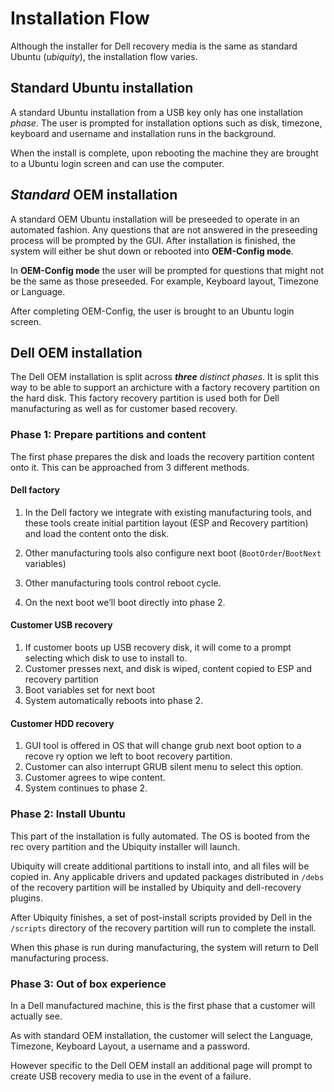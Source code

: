 # Installation Flow

Although the installer for Dell recovery media is the same as standard Ubuntu
(*ubiquity*), the installation flow varies.

## Standard Ubuntu installation

A standard Ubuntu installation from a USB key only has one installation *phase*.
  The user is prompted for installation options such as disk, timezone, keyboard
   and username and installation runs in the background.

When the install is complete, upon rebooting the machine they are brought to a
Ubuntu login screen and can use the computer.

## *Standard* OEM installation

A standard OEM Ubuntu installation will be preseeded to operate in an automated
fashion.  Any questions that are not answered in the preseeding process will be
prompted by the GUI.  After installation is finished, the system will either be
shut down or rebooted into **OEM-Config mode**.

In **OEM-Config mode** the user will be prompted for questions that might not be
 the same as those preseeded.  For example, Keyboard layout, Timezone or
 Language.

After completing OEM-Config, the user is brought to an Ubuntu login screen.

## Dell OEM installation

The Dell OEM installation is split across ***three** distinct phases*.
It is split this way to be able to support an archicture with a factory recovery
 partition on the hard disk.
This factory recovery partition is used both for Dell manufacturing as well as
for customer based recovery.

### Phase 1: Prepare partitions and content

The first phase prepares the disk and loads the recovery partition content onto
it.  This can be approached from 3 different methods.

#### Dell factory

1. In the Dell factory we integrate with existing manufacturing tools, and these
 tools create initial partition layout (ESP and Recovery partition) and load the
  content onto the disk.

2. Other manufacturing tools also configure next boot (`BootOrder`/`BootNext`
 variables)
3. Other manufacturing tools control reboot cycle.
4. On the next boot we’ll boot directly into phase 2.

#### Customer USB recovery

1. If customer boots up USB recovery disk, it will come to a prompt selecting
which disk to use to install to.
2. Customer presses next, and disk is wiped, content copied to ESP and recovery
 partition
3. Boot variables set for next boot
4. System automatically reboots into phase 2.

#### Customer HDD recovery

1. GUI tool is offered in OS that will change grub next boot option to a recove
ry option we left to boot recovery partition.
2. Customer can also interrupt GRUB silent menu to select this option.
3. Customer agrees to wipe content.
4. System continues to phase 2.

### Phase 2: Install Ubuntu

This part of the installation is fully automated.  The OS is booted from the rec
overy partition and the Ubiquity installer will launch.

Ubiquity will create additional partitions to install into, and all files will
be copied in.  Any applicable drivers and updated packages distributed in
`/debs` of the recovery partition will be installed by Ubiquity and
dell-recovery plugins.

After Ubiquity finishes, a set of post-install scripts provided by Dell in the
`/scripts` directory of the recovery partition will run to complete the install.

When this phase is run during manufacturing, the system will return to Dell
manufacturing process.

### Phase 3: Out of box experience

In a Dell manufactured machine, this is the first phase that a customer will
actually see.

As with standard OEM installation, the customer will select the Language,
Timezone, Keyboard Layout, a username and a password.

However specific to the Dell OEM install an additional page will prompt to
create USB recovery media to use in the event of a failure.
